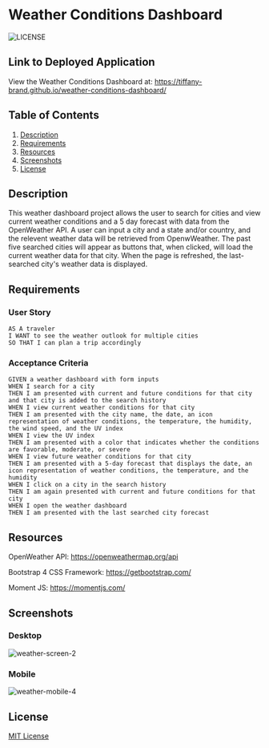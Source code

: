 # Weather Conditions Dashboard

![LICENSE](https://img.shields.io/github/license/tiffany-brand/weather-conditions-dashboard?style=plastic) 

## Link to Deployed Application

View the Weather Conditions Dashboard at: https://tiffany-brand.github.io/weather-conditions-dashboard/

## Table of Contents

1. [Description](#Description)
2. [Requirements](#Requirements)
3. [Resources](#Resources) 
4. [Screenshots](#Screenshots)
5. [License](#License)

## Description

This weather dashboard project allows the user to search for cities and view current weather conditions and a 5 day forecast with data from the OpenWeather API. A user can input a city and a state and/or country, and the relevent weather data will be retrieved from OpenwWeather. The past five searched cities will appear as buttons that, when clicked, will load the current weather data for that city. When the page is refreshed, the last-searched city's weather data is displayed.



## Requirements

### User Story

```
AS A traveler
I WANT to see the weather outlook for multiple cities
SO THAT I can plan a trip accordingly
```

### Acceptance Criteria

```
GIVEN a weather dashboard with form inputs
WHEN I search for a city
THEN I am presented with current and future conditions for that city and that city is added to the search history
WHEN I view current weather conditions for that city
THEN I am presented with the city name, the date, an icon representation of weather conditions, the temperature, the humidity, the wind speed, and the UV index
WHEN I view the UV index
THEN I am presented with a color that indicates whether the conditions are favorable, moderate, or severe
WHEN I view future weather conditions for that city
THEN I am presented with a 5-day forecast that displays the date, an icon representation of weather conditions, the temperature, and the humidity
WHEN I click on a city in the search history
THEN I am again presented with current and future conditions for that city
WHEN I open the weather dashboard
THEN I am presented with the last searched city forecast
```

## Resources

OpenWeather API: https://openweathermap.org/api 

Bootstrap 4 CSS Framework: https://getbootstrap.com/

Moment JS: https://momentjs.com/ 

## Screenshots

### Desktop

![weather-screen-2](https://user-images.githubusercontent.com/16748389/89361446-4d184d00-d699-11ea-8683-0fd1b8395323.JPG)


### Mobile

![weather-mobile-4](https://user-images.githubusercontent.com/16748389/89361451-50133d80-d699-11ea-8d5a-3d8b42d728eb.JPG)

## License

[MIT License](./LICENSE)


